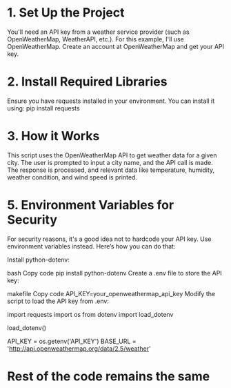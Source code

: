 # 1. Set Up the Project
You'll need an API key from a weather service provider (such as OpenWeatherMap, WeatherAPI, etc.). For this example, I'll use OpenWeatherMap. Create an account at OpenWeatherMap and get your API key.

# 2. Install Required Libraries
Ensure you have requests installed in your environment. You can install it using: pip install requests

# 3. How it Works
This script uses the OpenWeatherMap API to get weather data for a given city.
The user is prompted to input a city name, and the API call is made.
The response is processed, and relevant data like temperature, humidity, weather condition, and wind speed is printed.

# 5. Environment Variables for Security
For security reasons, it's a good idea not to hardcode your API key. Use environment variables instead. Here’s how you can do that:

Install python-dotenv:

bash
Copy code
pip install python-dotenv
Create a .env file to store the API key:

makefile
Copy code
API_KEY=your_openweathermap_api_key
Modify the script to load the API key from .env:


import requests
import os
from dotenv import load_dotenv

load_dotenv()

API_KEY = os.getenv('API_KEY')
BASE_URL = 'http://api.openweathermap.org/data/2.5/weather'

# Rest of the code remains the same
